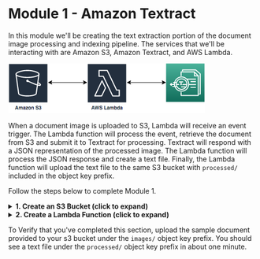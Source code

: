 # Module 1 - Amazon Textract
In this module we'll be creating the text extraction portion of the document image processing and indexing pipeline.  The services that we'll be interacting with are Amazon S3, Amazon Textract, and AWS Lambda.  

![Textract Architecture](textract-arch.png)

When a document image is uploaded to S3, Lambda will receive an event trigger.  The Lambda function will process the event, retrieve the document from S3 and submit it to Textract for processing. Textract will respond with a JSON representation of the processed image. The Lambda function will process the JSON response and create a text file. Finally, the Lambda function will upload the text file to the same S3 bucket with `processed/` included in the object key prefix.

Follow the steps below to complete Module 1.

<details>
<summary><strong>1. Create an S3 Bucket (click to expand)</strong></summary><p>

1. Sign in to the [AWS Management Console](https://console.aws.amazon.com).

2. Navigate to S3 by searching `S3` in the center search bar and clicking on `S3` in the results.

3. From the Amazon S3 console dashboard, choose **Create Bucket**.

4. In Create a Bucket, type a bucket name in Bucket Name.

The bucket name you choose must be globally unique across all existing bucket names in Amazon S3 (that is, across all AWS customers). For more information, see [Bucket Restrictions and Limitations](https://docs.aws.amazon.com/AmazonS3/latest/dev/BucketRestrictions.html).

5. Choose **Create**.

When Amazon S3 successfully creates your bucket, the console displays your empty bucket in the Buckets pane.

</p></details>

<details>
<summary><strong>2. Create a Lambda Function (click to expand)</strong></summary><p>

1. Sign in to the [AWS Management Console](https://console.aws.amazon.com).

2. Navigate to Lambda by searching `Lambda` in the center search bar and clicking on `Lambda` in the results.

3. Click **Create Function**

4. Choose **Author From Scratch** and provide a function name that you can use to uniquely identify your function. Select **Python 3.6** as the runtime

5. Expand the section called **Choose or create an execution role**, select **Use existing role** and select **Textract-S3** as the role and click **Create Function**

6. In the Lambda function, select **S3** from the Add Trigger list on the top left of the page.

7. Scroll down to configure the trigger in the **Configure triggers** section by selecting your bucket name from the drop down. Then, select **PUT events** for Event type. Next, select `images/` as the prefix, and leave the Suffix section blank.

8. Ensure that there is a checkmark in the box next to enable trigger, and click **Add**

9. Scroll up and click on your Lambda function's name in the designer, and then scroll down to your function's code.

10. Unzip your local copy of [module_1.zip](module_1.zip).

11. Update `lambda_function.py` on line 6 to include your bucket name, and re-zip the archive libraries with your updated python script.

12. Choose the **Code entry type** `Upload a .zip file`.  Select your archive.zip file, and click **Upload**.

13. Update the timeout from 3 seconds to 1 minute under **Basic Settings**.

14. Click **Save**, at the top of the page.  
</p></details>

To Verify that you've completed this section, upload the sample document provided to your s3 bucket under the `images/` object key prefix. You should see a text file under the `processed/` object key prefix in about one minute.
